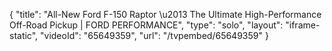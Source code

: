 {
    "title": "All-New Ford F-150 Raptor \u2013 The Ultimate High-Performance Off-Road Pickup | FORD PERFORMANCE",
    "type": "solo",
    "layout": "iframe-static",
    "videoId": "65649359",
    "url": "\/tvpembed\/65649359"
}
